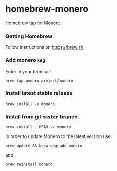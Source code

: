 # homebrew-monero

Homebrew tap for Monero.

### Getting Homebrew

Follow instructions on https://brew.sh.

### Add monero `keg`

Enter in your terminal:

```
brew tap monero-project/monero
```

### Install latest stable release

```
brew install -v monero
```

### Install from git `master` branch

```
brew install --HEAD -v monero
```

In order to update Monero to the latest version use:

```
brew update && brew upgrade monero
```

and

```
brew reinstall monero
```
